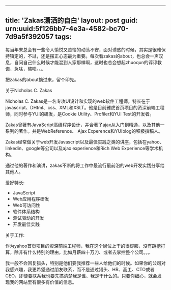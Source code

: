 
---
title: 'Zakas潇洒的自白'
layout: post
guid: urn:uuid:5f126bb7-4e3a-4582-bc70-7d9a5f392057
tags:
---

每当年末总会有一些令人愉悦又苦恼的动荡不安，面对诱惑的时候，其实是很难保持镇定的，不过，还是摆正心态最为重要。每次看zakas的about，也总会一声叹息，自问自己什么时候才能混到人家那样啊，这时也总会想起zhuoqun的谆谆教诲，急啥，熬呗。。。

把zakas的about摘过来，留个印先。

关于Nicholas C. Zakas

Nicholas C. Zakas是一名专攻UI设计和实现的web软件工程师，特长在于javascript、DHtml、css、XML和XSLT。他是目前雅虎首页项目的资深前端工程师，同时参与YUI的研发，是Cookie Utility、Profiler和YUI Test的开发者。

Zakas曾著有JavaScript高级程序设计，并合著了ajax从入门到精通，以及其他一系列的著作。并是WebReference、 Ajax Experence和YUIblog的积极撰稿人。

Zakas经常做关于web开发Javascript以及最佳实践之类的讲座，包括在yahoo、linkedin、google等公司以及ajax experience和Rich Web Experience等学术机构。

通过他的著作和演讲，zakas不断的将工作中最流行最前沿的web开发实践分享给其他人。

爱好特长:

* JavaScript
* Web应用程序研发
* Web可访问性
* 软件体系结构
* 测试驱动的开发
* 开发最佳实践

关于工作:

作为yahoo首页项目的资深前端工程师，我在这个岗位上干的很舒服，没有跳槽打算，除非有什么特别的理由，比如月薪四十万刀、或者去掌控整个公司。。。

我一般不会回复猎头，特别是他们要我推荐一些人给他们的时候。如果你的公司对我感兴趣，我更希望通过朋友联系，而不是通过猎头、HR、高工、CTO或者CEO，即便要联系我也要先搞清楚我是谁、我是干什么的。只要你细心，就会发现我的网站里有很多有价值的信息。
